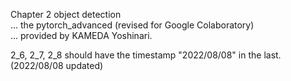 Chapter 2 object detection  
... the pytorch_advanced (revised for Google Colaboratory)  
... provided by KAMEDA Yoshinari.

2_6, 2_7, 2_8 should have the timestamp "2022/08/08" in the last. (2022/08/08 updated)

